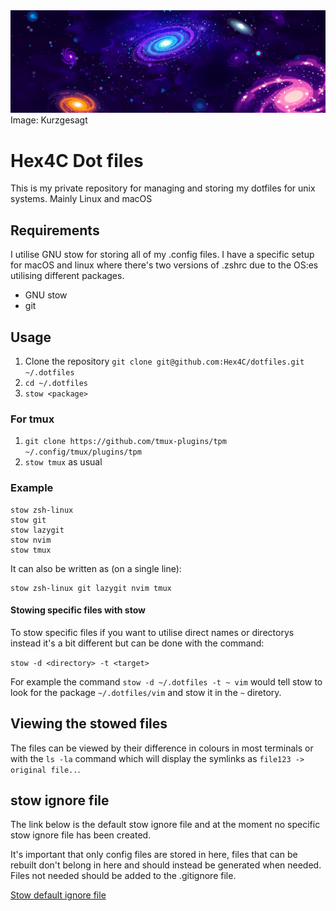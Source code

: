<img src="assets/banner.png" alt="Kurzgesagt banner for style points">
Image: Kurzgesagt

# Hex4C Dot files


This is my private repository for managing and storing my dotfiles for unix systems. 
Mainly Linux and macOS

## Requirements

I utilise GNU stow for storing all of my .config files. I have a specific setup for
macOS and linux where there's two versions of .zshrc due to the OS:es utilising different
packages.

- GNU stow 
- git


## Usage

1. Clone the repository `git clone git@github.com:Hex4C/dotfiles.git ~/.dotfiles`
2. `cd ~/.dotfiles`
3. `stow <package>`

### For tmux

1. `git clone https://github.com/tmux-plugins/tpm ~/.config/tmux/plugins/tpm`
2. `stow tmux` as usual

### Example

```console
stow zsh-linux
stow git
stow lazygit
stow nvim
stow tmux
```

It can also be written as (on a single line):

```console
stow zsh-linux git lazygit nvim tmux
```


#### Stowing specific files with stow

To stow specific files if you want to utilise direct names or directorys instead it's a bit different
but can be done with the command:

`stow -d <directory> -t <target>` 

For example the command `stow -d ~/.dotfiles -t ~ vim` would tell stow to look for the package `~/.dotfiles/vim` 
and stow it in the `~` diretory.

## Viewing the stowed files
The files can be viewed by their difference in colours in most terminals or with the `ls -la` command
which will display the symlinks as `file123 -> original file..`.

## stow ignore file

The link below is the default stow ignore file and at the moment no specific stow ignore file has been created.

It's important that only config files are stored in here, files that can be rebuilt don't belong in here and 
should instead be generated when needed. Files not needed should be added to the .gitignore file.

[Stow default ignore file](https://www.gnu.org/software/stow/manual/html_node/Types-And-Syntax-Of-Ignore-Lists.html)

